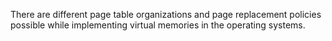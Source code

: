 There are different page table organizations and page replacement policies possible while implementing virtual memories in the operating systems.
